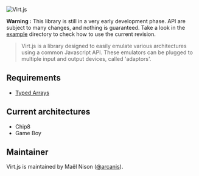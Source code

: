 ![Virt.js](http://arcanis.github.io/Virt.js/documents/assets/logo-100.png)

**Warning :** This library is still in a very early development phase. API are subject to many changes, and nothing is guaranteed. Take a look in the [example](https://github.com/arcanis/Virt.js/tree/master/examples) directory to check how to use the current revision.

> Virt.js is a library designed to easily emulate various architectures using a common Javascript API. These emulators can be plugged to multiple input and output devices, called 'adaptors'.

## Requirements

- [Typed Arrays](http://caniuse.com/#feat=typedarrays)

## Current architectures

- Chip8
- Game Boy

## Maintainer

Virt.js is maintained by Maël Nison ([@arcanis](https://twitter.com/arcanis)).
